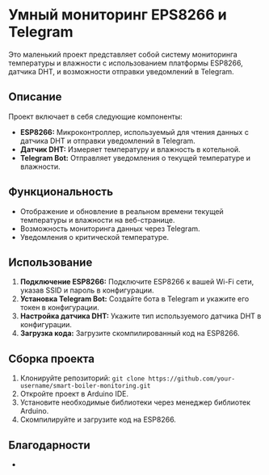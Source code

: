 # Умный мониторинг EPS8266 и Telegram

Это маленький проект представляет собой систему мониторинга температуры и влажности с использованием платформы ESP8266, датчика DHT, и возможности отправки уведомлений в Telegram.

## Описание

Проект включает в себя следующие компоненты:

- **ESP8266:** Микроконтроллер, используемый для чтения данных с датчика DHT и отправки уведомлений в Telegram.
- **Датчик DHT:** Измеряет температуру и влажность в котельной.
- **Telegram Bot:** Отправляет уведомления о текущей температуре и влажности.

## Функциональность

- Отображение и обновление в реальном времени текущей температуры и влажности на веб-странице.
- Возможность мониторинга данных через Telegram.
- Уведомления о критической температуре.

## Использование

1. **Подключение ESP8266:** Подключите ESP8266 к вашей Wi-Fi сети, указав SSID и пароль в конфигурации.
2. **Установка Telegram Bot:** Создайте бота в Telegram и укажите его токен в конфигурации.
3. **Настройка датчика DHT:** Укажите тип используемого датчика DHT в конфигурации.
4. **Загрузка кода:** Загрузите скомпилированный код на ESP8266.

## Сборка проекта

1. Клонируйте репозиторий: `git clone https://github.com/your-username/smart-boiler-monitoring.git`
2. Откройте проект в Arduino IDE.
3. Установите необходимые библиотеки через менеджер библиотек Arduino.
4. Скомпилируйте и загрузите код на ESP8266.

## Благодарности

- 
